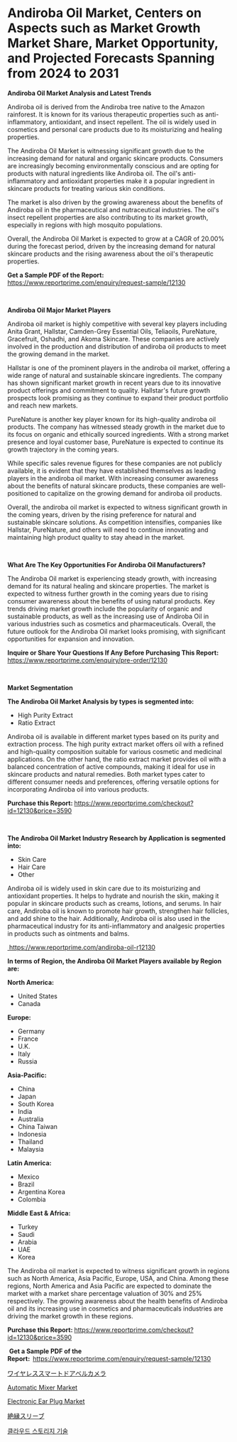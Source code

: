 <p><h1>Andiroba Oil Market, Centers on Aspects such as Market Growth Market Share, Market Opportunity, and Projected Forecasts Spanning from 2024 to 2031</h1></p><p><strong>Andiroba Oil Market Analysis and Latest Trends</strong></p>
<p><p>Andiroba oil is derived from the Andiroba tree native to the Amazon rainforest. It is known for its various therapeutic properties such as anti-inflammatory, antioxidant, and insect repellent. The oil is widely used in cosmetics and personal care products due to its moisturizing and healing properties.</p><p>The Andiroba Oil Market is witnessing significant growth due to the increasing demand for natural and organic skincare products. Consumers are increasingly becoming environmentally conscious and are opting for products with natural ingredients like Andiroba oil. The oil's anti-inflammatory and antioxidant properties make it a popular ingredient in skincare products for treating various skin conditions.</p><p>The market is also driven by the growing awareness about the benefits of Andiroba oil in the pharmaceutical and nutraceutical industries. The oil's insect repellent properties are also contributing to its market growth, especially in regions with high mosquito populations.</p><p>Overall, the Andiroba Oil Market is expected to grow at a CAGR of 20.00% during the forecast period, driven by the increasing demand for natural skincare products and the rising awareness about the oil's therapeutic properties.</p></p>
<p><strong>Get a Sample PDF of the Report:&nbsp;</strong> <a href="https://www.reportprime.com/enquiry/request-sample/12130">https://www.reportprime.com/enquiry/request-sample/12130</a></p>
<p>&nbsp;</p>
<p><strong>Andiroba Oil Major Market Players</strong></p>
<p><p>Andiroba oil market is highly competitive with several key players including Anita Grant, Hallstar, Camden-Grey Essential Oils, Teliaoils, PureNature, Gracefruit, Oshadhi, and Akoma Skincare. These companies are actively involved in the production and distribution of andiroba oil products to meet the growing demand in the market.</p><p>Hallstar is one of the prominent players in the andiroba oil market, offering a wide range of natural and sustainable skincare ingredients. The company has shown significant market growth in recent years due to its innovative product offerings and commitment to quality. Hallstar's future growth prospects look promising as they continue to expand their product portfolio and reach new markets.</p><p>PureNature is another key player known for its high-quality andiroba oil products. The company has witnessed steady growth in the market due to its focus on organic and ethically sourced ingredients. With a strong market presence and loyal customer base, PureNature is expected to continue its growth trajectory in the coming years.</p><p>While specific sales revenue figures for these companies are not publicly available, it is evident that they have established themselves as leading players in the andiroba oil market. With increasing consumer awareness about the benefits of natural skincare products, these companies are well-positioned to capitalize on the growing demand for andiroba oil products.</p><p>Overall, the andiroba oil market is expected to witness significant growth in the coming years, driven by the rising preference for natural and sustainable skincare solutions. As competition intensifies, companies like Hallstar, PureNature, and others will need to continue innovating and maintaining high product quality to stay ahead in the market.</p></p>
<p>&nbsp;</p>
<p><strong>What Are The Key Opportunities For Andiroba Oil Manufacturers?</strong></p>
<p><p>The Andiroba Oil market is experiencing steady growth, with increasing demand for its natural healing and skincare properties. The market is expected to witness further growth in the coming years due to rising consumer awareness about the benefits of using natural products. Key trends driving market growth include the popularity of organic and sustainable products, as well as the increasing use of Andiroba Oil in various industries such as cosmetics and pharmaceuticals. Overall, the future outlook for the Andiroba Oil market looks promising, with significant opportunities for expansion and innovation.</p></p>
<p><strong>Inquire or Share Your Questions If Any Before Purchasing This Report:</strong> <a href="https://www.reportprime.com/enquiry/pre-order/12130">https://www.reportprime.com/enquiry/pre-order/12130</a></p>
<p>&nbsp;</p>
<p><strong>Market Segmentation</strong></p>
<p><strong>The Andiroba Oil Market Analysis by types is segmented into:</strong></p>
<p><ul><li>High Purity Extract</li><li>Ratio Extract</li></ul></p>
<p><p>Andiroba oil is available in different market types based on its purity and extraction process. The high purity extract market offers oil with a refined and high-quality composition suitable for various cosmetic and medicinal applications. On the other hand, the ratio extract market provides oil with a balanced concentration of active compounds, making it ideal for use in skincare products and natural remedies. Both market types cater to different consumer needs and preferences, offering versatile options for incorporating Andiroba oil into various products.</p></p>
<p><strong>Purchase this Report:&nbsp;</strong><a href="https://www.reportprime.com/checkout?id=12130&price=3590">https://www.reportprime.com/checkout?id=12130&price=3590</a></p>
<p>&nbsp;</p>
<p><strong>The Andiroba Oil Market Industry Research by Application is segmented into:</strong></p>
<p><ul><li>Skin Care</li><li>Hair Care</li><li>Other</li></ul></p>
<p><p>Andiroba oil is widely used in skin care due to its moisturizing and antioxidant properties. It helps to hydrate and nourish the skin, making it popular in skincare products such as creams, lotions, and serums. In hair care, Andiroba oil is known to promote hair growth, strengthen hair follicles, and add shine to the hair. Additionally, Andiroba oil is also used in the pharmaceutical industry for its anti-inflammatory and analgesic properties in products such as ointments and balms.</p></p>
<p><a href="https://www.reportprime.com/andiroba-oil-r12130">&nbsp;https://www.reportprime.com/andiroba-oil-r12130</a></p>
<p><strong>In terms of Region, the Andiroba Oil Market Players available by Region are:</strong></p>
<p>
    <p> <strong> North America: </strong>
        <ul>
            <li>United States</li>
            <li>Canada</li>
        </ul>
        </p> 
    <p> <strong> Europe: </strong>
        <ul>
            <li>Germany</li>
            <li>France</li>
            <li>U.K.</li>
            <li>Italy</li>
            <li>Russia</li>
        </ul>
        </p> 
    <p> <strong> Asia-Pacific: </strong>
        <ul>
            <li>China</li>
            <li>Japan</li>
            <li>South Korea</li>
            <li>India</li>
            <li>Australia</li>
            <li>China Taiwan</li>
            <li>Indonesia</li>
            <li>Thailand</li>
            <li>Malaysia</li>
        </ul>
        </p> 
    <p> <strong> Latin America: </strong>
        <ul>
            <li>Mexico</li>
            <li>Brazil</li>
            <li>Argentina Korea</li>
            <li>Colombia</li>
        </ul>
        </p> 
    <p> <strong> Middle East & Africa: </strong>
        <ul>
            <li>Turkey</li>
            <li>Saudi</li>
            <li>Arabia</li>
            <li>UAE</li>
            <li>Korea</li>
        </ul>
    </p>
    </p>
<p><p>The Andiroba oil market is expected to witness significant growth in regions such as North America, Asia Pacific, Europe, USA, and China. Among these regions, North America and Asia Pacific are expected to dominate the market with a market share percentage valuation of 30% and 25% respectively. The growing awareness about the health benefits of Andiroba oil and its increasing use in cosmetics and pharmaceuticals industries are driving the market growth in these regions.</p></p>
<p><strong>Purchase this Report: </strong><a href="https://www.reportprime.com/checkout?id=12130&price=3590">https://www.reportprime.com/checkout?id=12130&price=3590</a></p>
<p>&nbsp;<strong>Get a Sample PDF of the Report:&nbsp;&nbsp;</strong><a href="https://www.reportprime.com/enquiry/request-sample/12130">https://www.reportprime.com/enquiry/request-sample/12130</a></p>
<p><strong></strong></p>
<p><p><a href="https://github.com/TysonKub/Market-Research-Report-List-1/blob/main/945953370246.md">ワイヤレススマートドアベルカメラ</a></p><p><a href="https://github.com/Sinjinluong3e0awx2m195k76/Market-Research-Report-List-2/blob/main/automatic-mixer-market.md">Automatic Mixer Market</a></p><p><a href="https://github.com/shotows/Market-Research-Report-List-2/blob/main/electronic-ear-plug-market.md">Electronic Ear Plug Market</a></p><p><a href="https://github.com/RaeJenkins1952/Market-Research-Report-List-1/blob/main/598693370245.md">絶縁スリーブ</a></p><p><a href="https://github.com/EthaWolf/Market-Research-Report-List-1/blob/main/408874667865.md">클라우드 스토리지 기술</a></p></p>